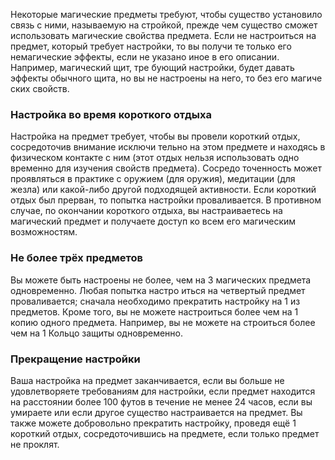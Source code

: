Некоторые магические предметы требуют, чтобы существо установило связь с ними, называемую на стройкой, прежде чем существо сможет использовать магические свойства предмета. Если не настроиться на предмет, который требует настройки, то вы получи те только его немагические эффекты, если не указано иное в его описании. Например, магический щит, тре бующий настройки, будет давать эффекты обычного щита, но вы не настроены на него, то без его магиче ских свойств. 
### Настройка во время короткого отдыха 
Настройка на предмет требует, чтобы вы провели короткий отдых, сосредоточив внимание исключи тельно на этом предмете и находясь в физическом контакте с ним (этот отдых нельзя использовать одно временно для изучения свойств предмета). Сосредо точенность может проявляться в практике с оружием (для оружия), медитации (для жезла) или какой-либо другой подходящей активности. Если короткий отдых был прерван, то попытка настройки проваливается. В противном случае, по окончании короткого отдыха, вы настраиваетесь на магический предмет и получаете доступ ко всем его магическим возможностям. 
### Не более трёх предметов 
Вы можете быть настроены не более, чем на 3 магических предмета одновременно. Любая попытка настро иться на четвертый предмет проваливается; сначала необходимо прекратить настройку на 1 из предметов. Кроме того, вы не можете настроиться более чем на 1 копию одного предмета. Например, вы не можете на строиться более чем на 1 Кольцо защиты одновременно. 
### Прекращение настройки 
Ваша настройка на предмет заканчивается, если вы больше не удовлетворяете требованиям для настройки, если предмет находится на расстоянии более 100 футов в течение не менее 24 часов, если вы умираете или если другое существо настраивается на предмет. Вы также можете добровольно прекратить настройку, проведя ещё 1 короткий отдых, сосредоточившись на предмете, если только предмет не проклят.